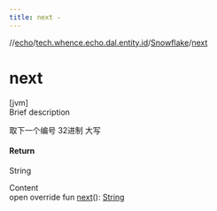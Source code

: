 ```yaml
---
title: next -
---
```

//[echo](../../index.md)/[tech.whence.echo.dal.entity.id](../index.md)/[Snowflake](index.md)/[next](next.md)



# next  
[jvm]  
Brief description  


取下一个编号 32进制 大写



#### Return  


String

  
Content  
open override fun [next](next.md)(): [String](https://kotlinlang.org/api/latest/jvm/stdlib/kotlin/-string/index.html)  



